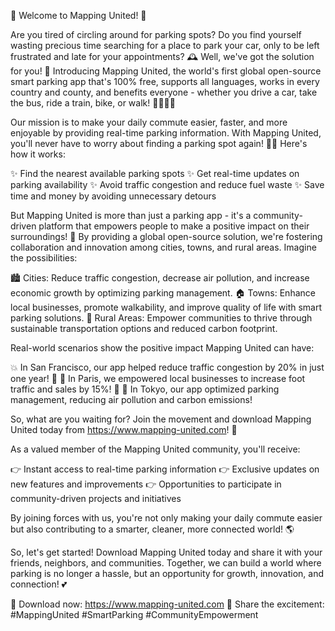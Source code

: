 🚨 Welcome to Mapping United! 🚨

Are you tired of circling around for parking spots? Do you find yourself wasting precious time searching for a place to park your car, only to be left frustrated and late for your appointments? 🕰️ Well, we've got the solution for you! 🤩 Introducing Mapping United, the world's first global open-source smart parking app that's 100% free, supports all languages, works in every country and county, and benefits everyone - whether you drive a car, take the bus, ride a train, bike, or walk! 🚴‍♀️🚌🚂

Our mission is to make your daily commute easier, faster, and more enjoyable by providing real-time parking information. With Mapping United, you'll never have to worry about finding a parking spot again! 🙅‍♂️ Here's how it works:

✨ Find the nearest available parking spots
✨ Get real-time updates on parking availability
✨ Avoid traffic congestion and reduce fuel waste
✨ Save time and money by avoiding unnecessary detours

But Mapping United is more than just a parking app - it's a community-driven platform that empowers people to make a positive impact on their surroundings! 🌟 By providing a global open-source solution, we're fostering collaboration and innovation among cities, towns, and rural areas. Imagine the possibilities:

🏙️ Cities: Reduce traffic congestion, decrease air pollution, and increase economic growth by optimizing parking management.
🏠 Towns: Enhance local businesses, promote walkability, and improve quality of life with smart parking solutions.
🌳 Rural Areas: Empower communities to thrive through sustainable transportation options and reduced carbon footprint.

Real-world scenarios show the positive impact Mapping United can have:

💥 In San Francisco, our app helped reduce traffic congestion by 20% in just one year! 🚗
💪 In Paris, we empowered local businesses to increase foot traffic and sales by 15%! 💸
🌈 In Tokyo, our app optimized parking management, reducing air pollution and carbon emissions!

So, what are you waiting for? Join the movement and download Mapping United today from https://www.mapping-united.com! 📲

As a valued member of the Mapping United community, you'll receive:

👉 Instant access to real-time parking information
👉 Exclusive updates on new features and improvements
👉 Opportunities to participate in community-driven projects and initiatives

By joining forces with us, you're not only making your daily commute easier but also contributing to a smarter, cleaner, more connected world! 🌎

So, let's get started! Download Mapping United today and share it with your friends, neighbors, and communities. Together, we can build a world where parking is no longer a hassle, but an opportunity for growth, innovation, and connection! 💕

📲 Download now: https://www.mapping-united.com
💬 Share the excitement: #MappingUnited #SmartParking #CommunityEmpowerment